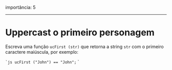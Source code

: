 importância: 5

---

# Uppercast o primeiro personagem

Escreva uma função `ucFirst (str)` que retorna a string `str` com o primeiro caractere maiúscula, por exemplo:

`` `js
ucFirst ("John") == "John";
`` `


